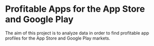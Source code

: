 # Profitable Apps for the App Store and Google Play
The aim of this project is to analyze data in order to find profitable app profiles for the App Store and Google Play markets.
